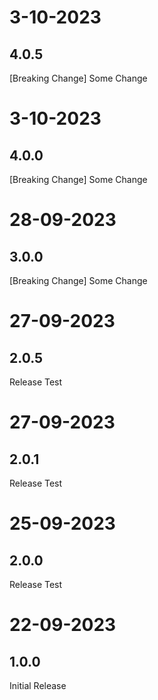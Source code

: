 # 3-10-2023

## 4.0.5

[Breaking Change] Some Change

# 3-10-2023

## 4.0.0

[Breaking Change] Some Change

# 28-09-2023

## 3.0.0

[Breaking Change] Some Change

# 27-09-2023

## 2.0.5

Release Test

# 27-09-2023

## 2.0.1

Release Test

# 25-09-2023

## 2.0.0

Release Test

# 22-09-2023

## 1.0.0

Initial Release